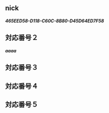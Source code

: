 ## nick 
##### 465EED58-D118-C60C-8B80-D45D64ED7F58  
## 対応番号２  
##### aaaa
## 対応番号３  
#####   
## 対応番号４  
#####   
## 対応番号５  
#####   
